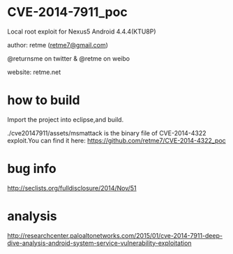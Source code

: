 # CVE-2014-7911_poc
Local root exploit for Nexus5 Android 4.4.4(KTU8P)

author:  retme  (retme7@gmail.com)

@returnsme on twitter & @retme on weibo

website: retme.net

# how to build

Import the project into eclipse,and build.

./cve20147911/assets/msmattack is the binary file of CVE-2014-4322 exploit.You can find it here: https://github.com/retme7/CVE-2014-4322_poc


# bug info

http://seclists.org/fulldisclosure/2014/Nov/51

# analysis

http://researchcenter.paloaltonetworks.com/2015/01/cve-2014-7911-deep-dive-analysis-android-system-service-vulnerability-exploitation
